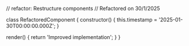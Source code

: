 // refactor: Restructure components
// Refactored on 30/1/2025

class RefactoredComponent {
  constructor() {
    this.timestamp = '2025-01-30T00:00:00.000Z';
  }

  render() {
    return 'Improved implementation';
  }
}